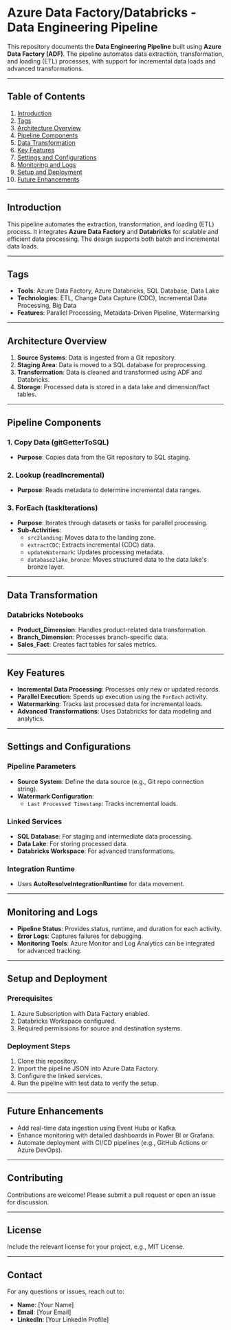 # Azure Data Factory/Databricks - Data Engineering Pipeline

This repository documents the **Data Engineering Pipeline** built using **Azure Data Factory (ADF)**. The pipeline automates data extraction, transformation, and loading (ETL) processes, with support for incremental data loads and advanced transformations.

---

## Table of Contents
1. [Introduction](#introduction)
2. [Tags](#tags)
3. [Architecture Overview](#architecture-overview)
4. [Pipeline Components](#pipeline-components)
5. [Data Transformation](#data-transformation)
6. [Key Features](#key-features)
7. [Settings and Configurations](#settings-and-configurations)
8. [Monitoring and Logs](#monitoring-and-logs)
9. [Setup and Deployment](#setup-and-deployment)
10. [Future Enhancements](#future-enhancements)

---

## Introduction

This pipeline automates the extraction, transformation, and loading (ETL) process. It integrates **Azure Data Factory** and **Databricks** for scalable and efficient data processing. The design supports both batch and incremental data loads.

---

## Tags

- **Tools**: Azure Data Factory, Azure Databricks, SQL Database, Data Lake
- **Technologies**: ETL, Change Data Capture (CDC), Incremental Data Processing, Big Data
- **Features**: Parallel Processing, Metadata-Driven Pipeline, Watermarking

---

## Architecture Overview

1. **Source Systems**: Data is ingested from a Git repository.
2. **Staging Area**: Data is moved to a SQL database for preprocessing.
3. **Transformation**: Data is cleaned and transformed using ADF and Databricks.
4. **Storage**: Processed data is stored in a data lake and dimension/fact tables.

---

## Pipeline Components

### 1. Copy Data (gitGetterToSQL)

- **Purpose**: Copies data from the Git repository to SQL staging.

### 2. Lookup (readIncremental)

- **Purpose**: Reads metadata to determine incremental data ranges.

### 3. ForEach (taskIterations)

- **Purpose**: Iterates through datasets or tasks for parallel processing.
- **Sub-Activities**:
  - `src2landing`: Moves data to the landing zone.
  - `extractCDC`: Extracts incremental (CDC) data.
  - `updateWatermark`: Updates processing metadata.
  - `database2lake_bronze`: Moves structured data to the data lake's bronze layer.

---

## Data Transformation

### Databricks Notebooks

- **Product_Dimension**: Handles product-related data transformation.
- **Branch_Dimension**: Processes branch-specific data.
- **Sales_Fact**: Creates fact tables for sales metrics.

---

## Key Features

- **Incremental Data Processing**: Processes only new or updated records.
- **Parallel Execution**: Speeds up execution using the `ForEach` activity.
- **Watermarking**: Tracks last processed data for incremental loads.
- **Advanced Transformations**: Uses Databricks for data modeling and analytics.

---

## Settings and Configurations

### Pipeline Parameters

- **Source System**: Define the data source (e.g., Git repo connection string).
- **Watermark Configuration**:
  - `Last Processed Timestamp`: Tracks incremental loads.

### Linked Services

- **SQL Database**: For staging and intermediate data processing.
- **Data Lake**: For storing processed data.
- **Databricks Workspace**: For advanced transformations.

### Integration Runtime

- Uses **AutoResolveIntegrationRuntime** for data movement.

---

## Monitoring and Logs

- **Pipeline Status**: Provides status, runtime, and duration for each activity.
- **Error Logs**: Captures failures for debugging.
- **Monitoring Tools**: Azure Monitor and Log Analytics can be integrated for advanced tracking.

---

## Setup and Deployment

### Prerequisites

1. Azure Subscription with Data Factory enabled.
2. Databricks Workspace configured.
3. Required permissions for source and destination systems.

### Deployment Steps

1. Clone this repository.
2. Import the pipeline JSON into Azure Data Factory.
3. Configure the linked services.
4. Run the pipeline with test data to verify the setup.

---

## Future Enhancements

- Add real-time data ingestion using Event Hubs or Kafka.
- Enhance monitoring with detailed dashboards in Power BI or Grafana.
- Automate deployment with CI/CD pipelines (e.g., GitHub Actions or Azure DevOps).

---

## Contributing

Contributions are welcome! Please submit a pull request or open an issue for discussion.

---

## License

Include the relevant license for your project, e.g., MIT License.

---

## Contact

For any questions or issues, reach out to:

- **Name**: [Your Name]
- **Email**: [Your Email]
- **LinkedIn**: [Your LinkedIn Profile]
